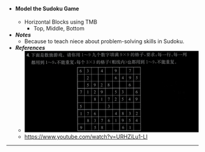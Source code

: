- #### Model the Sudoku Game
    - Horizontal Blocks using TMB
        - Top, Middle, Bottom
- ***Notes***
    - Because to teach niece about problem-solving skills in Sudoku.
- ***References***
    - ![2024-06-06-124844.jpeg](../assets/2024-06-06-124844.jpeg)
    - https://www.youtube.com/watch?v=URHZiLu1-LI
- ---
